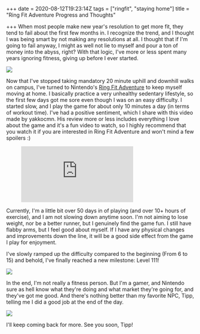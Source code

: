 +++
date = 2020-08-12T19:23:14Z
tags = ["ringfit", "staying home"]
title = "Ring Fit Adventure Progress and Thoughts"

+++
When most people make new year's resolution to get more fit, they tend to fail about the first few months in. I recognize the trend, and I thought I was being smart by not making any resolutions at all. I thought that if I'm going to fail anyway, I might as well not lie to myself and pour a ton of money into the abyss, right? With that logic, I've more or less spent many years ignoring fitness, giving up before I ever started.

![](/uploads/efppyn1uwaehgsv.jpg)

Now that I've stopped taking mandatory 20 minute uphill and downhill walks on campus, I've turned to Nintendo's [Ring Fit Adventure](https://ringfitadventure.nintendo.com/) to keep myself moving at home. I basically practice a very unhealthy sedentary lifestyle, so the first few days got me sore even though I was on an easy difficulty. I started slow, and I play the game for about only 10 minutes a day (in terms of workout time). I've had a positive sentiment, which I share with this video made by yakkocmn. His review more or less includes everything I love about the game and it's a fun video to watch, so I highly recommend that you watch it if you are interested in Ring Fit Adventure and won't mind a few spoilers :)

<figure class="video_container">
<iframe src = "https://www.youtube.com/embed/VsGF-Gmm8Cs" frameborder="0" allowfullscreen="true"></iframe>
</figure>

Currently, I'm a little bit over 50 days in of playing (and over 10+ hours of exercise), and I am not slowing down anytime soon. I'm not aiming to lose weight, nor be a better runner, but I genuinely find the game fun. I still have flabby arms, but I feel good about myself. If I have any physical changes and improvements down the line, it will be a good side effect from the game I play for enjoyment.

I've slowly ramped up the difficulty compared to the beginning (From 6 to 15) and behold, I've finally reached a new milestone: Level 111!

![](/uploads/efppynzumaa2pfm.jpg)

In the end, I'm not really a fitness person. But I'm a gamer, and Nintendo sure as hell know what they're doing and what market they're going for, and they've got me good. And there's nothing better than my favorite NPC, Tipp, telling me I did a good job at the end of the day.

![](/uploads/efppynuueaansex.jpg)

I'll keep coming back for more. See you soon, Tipp!